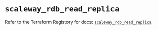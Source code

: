# `scaleway_rdb_read_replica`

Refer to the Terraform Registory for docs: [`scaleway_rdb_read_replica`](https://registry.terraform.io/providers/scaleway/scaleway/2.39.0/docs/resources/rdb_read_replica).
